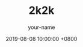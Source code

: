---
title: 2k2k
description: nihao
author: your-name
date: 2019-08-08 10:00:00 +0800
categories: [qwe,asd,zxc]
tags: [tposasd, asdhu]
pin: true
---